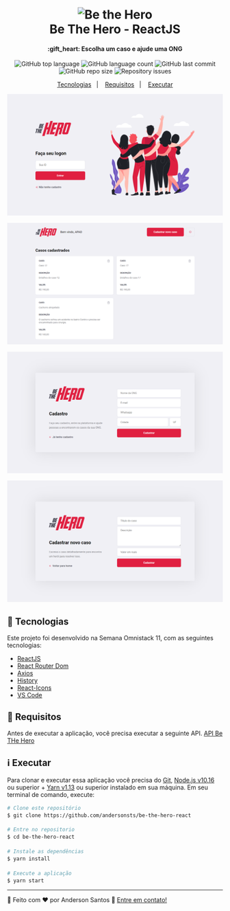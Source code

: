 <h1 align="center">
    <img alt="Be the Hero" src="https://res.cloudinary.com/dmhdlolqy/image/upload/v1585076846/herod_a8h4pf.png" />
    <br />
    Be The Hero - ReactJS
</h1>

<h4 align="center">
  :gift_heart: Escolha um caso e ajude uma ONG
</h4>

<p align="center">
  <img alt="GitHub top language" src="https://img.shields.io/github/languages/count/andersonsts/be-the-hero-nodejs">

  <img alt="GitHub language count" src="https://img.shields.io/github/languages/top/andersonsts/be-the-hero-nodejs">

  <img alt="GitHub last commit" src="https://img.shields.io/github/last-commit/andersonsts/be-the-hero-nodejs">

  <img alt="GitHub repo size" src="https://img.shields.io/github/repo-size/andersonsts/be-the-hero-nodejs">  

  <img alt="Repository issues" src="https://img.shields.io/github/issues/andersonsts/be-the-hero-nodejs">
</p>

<p align="center">
  <a href="#rocket-tecnologias">Tecnologias</a>&nbsp;&nbsp;&nbsp;|&nbsp;&nbsp;&nbsp;
  <a href="#bookmark_tabs-requisitos">Requisitos</a>&nbsp;&nbsp;&nbsp;|&nbsp;&nbsp;&nbsp;
  <a href="#information_source-executar">Executar</a>
</p>

![App Screenshot](home.png)

![App Screenshot2](casos.png)

![App Screenshot3](register.png)

![App Screenshot4](newincident.png)

## :rocket: Tecnologias

Este projeto foi desenvolvido na Semana Omnistack 11, com as seguintes tecnologias:

-  [ReactJS](https://reactjs.org/)
-  [React Router Dom](https://github.com/ReactTraining/react-router)
-  [Axios](https://github.com/axios/axios)
-  [History](https://www.npmjs.com/package/history)
-  [React-Icons](https://react-icons.netlify.com/)
-  [VS Code][vc] 

## :bookmark_tabs: Requisitos
Antes de executar a aplicação, você precisa executar a seguinte API.
[API Be THe Hero](https://github.com/andersonsts/be-the-hero-nodejs)

## :information_source: Executar
Para clonar e executar essa aplicação você precisa do [Git](https://git-scm.com), [Node.js v10.16][nodejs] ou superior + [Yarn v1.13][yarn] ou superior instalado em sua máquina. Em seu terminal de comando, execute:

```bash
# Clone este repositório
$ git clone https://github.com/andersonsts/be-the-hero-react

# Entre no repositorio
$ cd be-the-hero-react

# Instale as dependências
$ yarn install

# Execute a aplicação
$ yarn start
```

---

:rocket: Feito com ♥ por Anderson Santos :wave: [Entre em contato!](https://www.linkedin.com/in/andersonst-dev)


[nodejs]: https://nodejs.org/
[yarn]: https://yarnpkg.com/
[vc]: https://code.visualstudio.com/
[vceditconfig]: https://marketplace.visualstudio.com/items?itemName=EditorConfig.EditorConfig
[vceslint]: https://marketplace.visualstudio.com/items?itemName=dbaeumer.vscode-eslint


